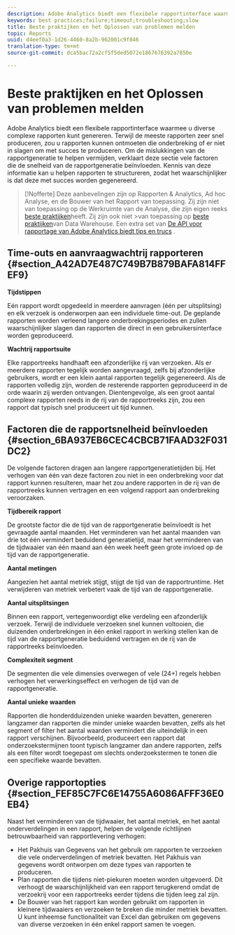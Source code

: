 ```yaml
---
description: Adobe Analytics biedt een flexibele rapportinterface waarmee u diverse complexe rapporten kunt genereren. Terwijl de meeste rapporten zeer snel produceren, zou u rapporten kunnen ontmoeten die onderbreking of er niet in slagen om met succes te produceren. Om de mislukkingen van de rapportgeneratie te helpen vermijden, verklaart deze sectie vele factoren die de snelheid van de rapportgeneratie beïnvloeden. Kennis van deze informatie kan u helpen rapporten te structureren, zodat het waarschijnlijker is dat deze met succes worden gegenereerd.
keywords: best practices;failure;timeout;troubleshooting;slow
title: Beste praktijken en het Oplossen van problemen melden
topic: Reports
uuid: d4eef0a3-1d26-4460-8a2b-962001c9f846
translation-type: tm+mt
source-git-commit: dca5bac72a2cf5f5ded5072e1867676392a7850e

---
```



# Beste praktijken en het Oplossen van problemen melden

Adobe Analytics biedt een flexibele rapportinterface waarmee u diverse complexe rapporten kunt genereren. Terwijl de meeste rapporten zeer snel produceren, zou u rapporten kunnen ontmoeten die onderbreking of er niet in slagen om met succes te produceren. Om de mislukkingen van de rapportgeneratie te helpen vermijden, verklaart deze sectie vele factoren die de snelheid van de rapportgeneratie beïnvloeden. Kennis van deze informatie kan u helpen rapporten te structureren, zodat het waarschijnlijker is dat deze met succes worden gegenereerd.

>[!Nofferte]
>Deze aanbevelingen zijn op Rapporten &amp; Analytics, Ad hoc Analyse, en de Bouwer van het Rapport van toepassing.
>Zij zijn niet van toepassing op de Werkruimte van de Analyse, die zijn eigen reeks [beste praktijken](/help/analyze/analysis-workspace/workspace-faqs/optimizing-performance.md)heeft. Zij zijn ook niet >van toepassing op [beste praktijken](https://marketing.adobe.com/resources/help/en_US/reference/data_warehouse_bp.html)van Data Warehouse. Een extra set van
>[De API voor rapportage van Adobe Analytics biedt tips en trucs](https://marketing.adobe.com/developer/en_US/get-started/best-practices/c-best-practices) .

## Time-outs en aanvraagwachtrij rapporteren {#section_A42AD7E487C749B7B879BAFA814FFEF9}

**Tijdstippen**

Eén rapport wordt opgedeeld in meerdere aanvragen (één per uitsplitsing) en elk verzoek is onderworpen aan een individuele time-out. De geplande rapporten worden verleend langere onderbrekingsperiodes en zullen waarschijnlijker slagen dan rapporten die direct in een gebruikersinterface worden geproduceerd.

**Wachtrij rapportsuite**

Elke rapportreeks handhaaft een afzonderlijke rij van verzoeken. Als er meerdere rapporten tegelijk worden aangevraagd, zelfs bij afzonderlijke gebruikers, wordt er een klein aantal rapporten tegelijk gegenereerd. Als de rapporten volledig zijn, worden de resterende rapporten geproduceerd in de orde waarin zij werden ontvangen. Dientengevolge, als een groot aantal complexe rapporten reeds in de rij van de rapportreeks zijn, zou een rapport dat typisch snel produceert uit tijd kunnen.

## Factoren die de rapportsnelheid beïnvloeden {#section_6BA937EB6CEC4CBCB71FAAD32F031DC2}

De volgende factoren dragen aan langere rapportgeneratietijden bij. Het verhogen van één van deze factoren zou niet in een onderbreking voor dat rapport kunnen resulteren, maar het zou andere rapporten in de rij van de rapportreeks kunnen vertragen en een volgend rapport aan onderbreking veroorzaken.

**Tijdbereik rapport**

De grootste factor die de tijd van de rapportgeneratie beïnvloedt is het gevraagde aantal maanden. Het verminderen van het aantal maanden van drie tot één vermindert beduidend generatietijd, maar het verminderen van de tijdwaaier van één maand aan één week heeft geen grote invloed op de tijd van de rapportgeneratie.

**Aantal metingen**

Aangezien het aantal metriek stijgt, stijgt de tijd van de rapportruntime. Het verwijderen van metriek verbetert vaak de tijd van de rapportgeneratie.

**Aantal uitsplitsingen**

Binnen een rapport, vertegenwoordigt elke verdeling een afzonderlijk verzoek. Terwijl de individuele verzoeken snel kunnen voltooien, die duizenden onderbrekingen in één enkel rapport in werking stellen kan de tijd van de rapportgeneratie beduidend vertragen en de rij van de rapportreeks beïnvloeden.

**Complexiteit segment**

De segmenten die vele dimensies overwegen of vele (24+) regels hebben verhogen het verwerkingseffect en verhogen de tijd van de rapportgeneratie.

**Aantal unieke waarden**

Rapporten die honderdduizenden unieke waarden bevatten, genereren langzamer dan rapporten die minder unieke waarden bevatten, zelfs als het segment of filter het aantal waarden vermindert die uiteindelijk in een rapport verschijnen. Bijvoorbeeld, produceert een rapport dat onderzoekstermijnen toont typisch langzamer dan andere rapporten, zelfs als een filter wordt toegepast om slechts onderzoekstermen te tonen die een specifieke waarde bevatten.

## Overige rapportopties {#section_FEF85C7FC6E14755A6086AFFF36E0EB4}

Naast het verminderen van de tijdwaaier, het aantal metriek, en het aantal onderverdelingen in een rapport, helpen de volgende richtlijnen betrouwbaarheid van rapportlevering verhogen:

* Het Pakhuis van Gegevens van het gebruik om rapporten te verzoeken die vele onderverdelingen of metriek bevatten. Het Pakhuis van gegevens wordt ontworpen om deze types van rapporten te produceren.
* Plan rapporten die tijdens niet-piekuren moeten worden uitgevoerd. Dit verhoogt de waarschijnlijkheid van een rapport terugkerend omdat de verzoekrij voor een rapportreeks eerder tijdens die tijden leeg zal zijn.
* De Bouwer van het rapport kan worden gebruikt om rapporten in kleinere tijdwaaiers en verzoeken te breken die minder metriek bevatten. U kunt inheemse functionaliteit van Excel dan gebruiken om gegevens van diverse verzoeken in één enkel rapport samen te voegen.

